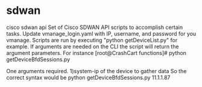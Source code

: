 # sdwan
cisco sdwan api
Set of Cisco SDWAN API scripts to accomplish certain tasks.   Update vmanage_login.yaml with IP, username, and password for you vmanage.   Scripts are run by executing "python getDeviceList.py" for example.   If arguments are needed on the CLI the script will return the argument parameters.  For instance [root@CrashCart functions]# python getDeviceBfdSessions.py 



One arguments required. 1)system-ip of the device to gather data
So the correct syntax would be python getDeviceBfdSessions.py 11.1.1.87

